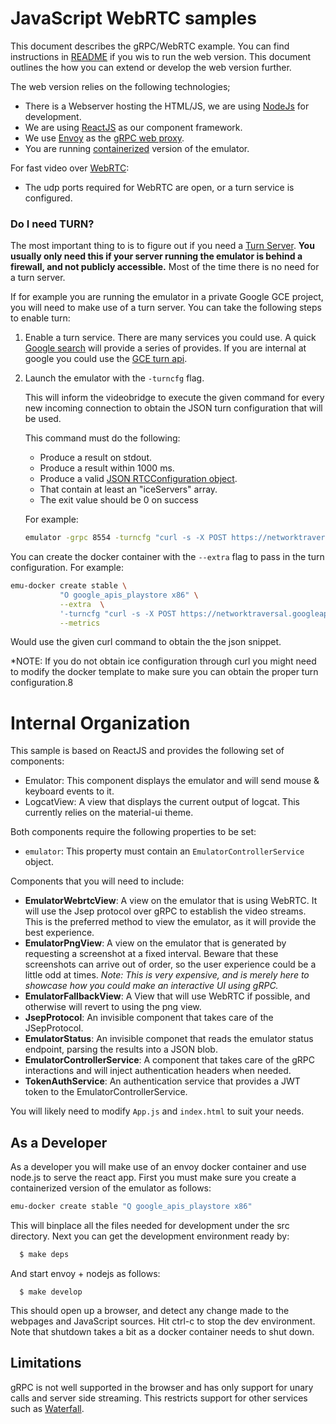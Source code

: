 JavaScript WebRTC samples
=========================

This document describes the gRPC/WebRTC example. You can find instructions in [README](../README.MD) if you wis to run the web version. This document outlines the how you can extend or develop the web version further.

The web version relies on the following technologies;

- There is a Webserver hosting the HTML/JS, we are using [NodeJs](https://nodejs.org/en/) for development.
- We are using [ReactJS](https://reactjs.org/) as our component framework.
- We use [Envoy](https://www.envoyproxy.io/) as the [gRPC web proxy](https://grpc.io/blog/state-of-grpc-web/).
- You are running [containerized](../README.MD) version of the emulator.

For fast video over [WebRTC](www.webrtc.org):

- The udp ports required for WebRTC are open, or a turn service is configured.

### Do I need TURN?

The most important thing to is to figure out if you need a [Turn Server](https://en.wikipedia.org/wiki/Traversal_Using_Relays_around_NAT). **You usually only need this if your server running the emulator is behind a firewall, and not publicly accessible.** Most of the time there is no need for a turn server.

If for example you are running the emulator in a private Google GCE project, you will need to make use of a turn server. You can take the following steps to enable turn:

1. Enable a turn service. There are many services you could use. A quick [Google search](https://www.google.com/search?q=webrtc+turn+server+cloud+providers) will provide a series of provides. If you are internal at google you could use the [GCE turn api](http://go/turnaas).
2. Launch the emulator with the `-turncfg` flag.

   This will inform the videobridge to execute the given command for every new incoming connection to obtain the JSON turn configuration that will be used.

    This command must do the following:

    - Produce a result on stdout.
    - Produce a result within 1000 ms.
    - Produce a valid [JSON RTCConfiguration object](https://developer.mozilla.org/en-US/docs/Web/API/RTCConfiguration).
    - That contain at least an "iceServers" array.
    - The exit value should be 0 on success

    For example:

    ```sh
    emulator -grpc 8554 -turncfg "curl -s -X POST https://networktraversal.googleapis.com/v1alpha/iceconfig?key=MySec"
    ```

You can create the docker container with the `--extra` flag to pass in the turn configuration. For example:

```sh
emu-docker create stable \
           "O google_apis_playstore x86" \
           --extra  \
           '-turncfg "curl -s -X POST https://networktraversal.googleapis.com/v1alpha/iceconfig?key=mykey"' \
           --metrics
```

Would use the given curl command to obtain the the json snippet.

*NOTE: If you do not obtain ice configuration through curl you might need to modify the docker template
to make sure you can obtain the proper turn configuration.8

# Internal Organization

This sample is based on ReactJS and provides the following set of components:

- Emulator: This component displays the emulator and will send mouse & keyboard events to it.
- LogcatView: A view that displays the current output of logcat. This currently relies on the material-ui theme.

Both components require the following properties to be set:

- `emulator`: This property must contain an `EmulatorControllerService` object.

Components that you will need to include:

- **EmulatorWebrtcView**: A view on the emulator that is using WebRTC. It will use the Jsep protocol over gRPC to establish the video streams. This is the preferred method to view the emulator, as it will provide the best experience.
- **EmulatorPngView**:  A view on the emulator that is generated by requesting a screenshot at a fixed interval. Beware that these screenshots can arrive out of order, so the user experience could be a little odd at times. *Note: This is very expensive, and is merely here to showcase how you could make an interactive UI using gRPC.*
- **EmulatorFallbackView**: A View that will use WebRTC if possible, and otherwise will revert to using the png view.
- **JsepProtocol**: An invisible component that takes care of the JSepProtocol.
- **EmulatorStatus**: An invisible componet that reads the emulator status endpoint, parsing the results into a JSON blob.
- **EmulatorControllerService**: A component that takes care of the gRPC interactions and will inject authentication headers when needed.
- **TokenAuthService**: An authentication service that provides a JWT token to the EmulatorControllerService.

You will likely need to modify `App.js` and `index.html` to suit your needs.

## As a Developer

As a developer you will make use of an envoy docker container and use node.js to serve the react app.  First you must
make sure you create a containerized version of the emulator as follows:

```sh
emu-docker create stable "Q google_apis_playstore x86"
```

This will binplace all the files needed for development under the src directory.
Next you can get the development environment ready by:


```sh
  $ make deps
```

And start envoy + nodejs as follows:

```
  $ make develop
```

This should open up a browser, and detect any change made to the webpages and JavaScript sources. Hit ctrl-c to stop the dev environment. Note that shutdown takes a bit as a docker container needs to shut down.

## Limitations

gRPC is not well supported in the browser and has only support for unary calls and server side streaming. This restricts support for other services
such as [Waterfall](https://github.com/google/devx-tools/tree/master/waterfall).
